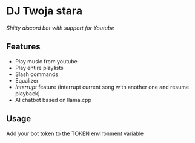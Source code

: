 # DJ Twoja stara
*Shitty discord bot with support for Youtube*

## Features

* Play music from youtube
* Play entire playlists
* Slash commands
* Equalizer
* *Interrupt* feature (interrupt current song with another one and resume playback)
* AI chatbot based on llama.cpp

## Usage

Add your bot token to the TOKEN environment variable